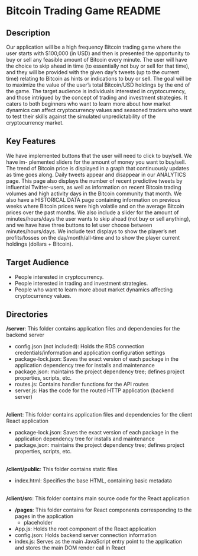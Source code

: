 # Bitcoin Trading Game README
## Description
Our application will be a high frequency Bitcoin trading game where the user starts with $100,000 (in
USD) and then is presented the opportunity to buy or sell any feasible amount of Bitcoin every minute. The user will have
the choice to skip ahead in time (to essentially not buy or sell for that time), and they will be provided with the given
day’s tweets (up to the current time) relating to Bitcoin as hints or indications to buy or sell. The goal will be to maximize
the value of the user’s total Bitcoin/USD holdings by the end of the game. The target audience is individuals interested in
cryptocurrency, and those intrigued by the concept of trading and investment strategies. It caters to both beginners who
want to learn more about how market dynamics can affect cryptocurrency values and seasoned traders who want to test their
skills against the simulated unpredictability of the cryptocurrency market.

## Key Features
We have implemented buttons that the user will need to click to buy/sell. We have im-
plemented sliders for the amount of money you want to buy/sell. The trend of Bitcoin price is displayed in a graph that
continuously updates as time goes along. Daily tweets appear and disappear in our ANALYTICS page. This page also
displays the number of recent predictive tweets by influential Twitter-users, as well as information on recent Bitcoin trading
volumes and high activity days in the Bitcoin community that month. We also have a HISTORICAL DATA page containing
information on previous weeks where Bitcoin prices were high volatile and on the average Bitcoin prices over the past months.
We also include a slider for the amount of minutes/hours/days the user wants to skip ahead (not buy or sell anything), and
we have have three buttons to let user choose between minutes/hours/days. We include text displays to show the player’s
net profits/losses on the day/month/all-time and to show the player current holdings (dollars + Bitcoin).

## Target Audience
- People interested in cryptocurrency.
- People interested in trading and investment strategies.
- People who want to learn more about market dynamics affecting cryptocurrency values.

## Directories
**/server**: This folder contains application files and dependencies for the backend server
- config.json (not included): Holds the RDS connection credentials/information and application configuration settings
- package-lock.json: Saves the exact version of each package in the application dependency tree for installs and maintenance
- package.json: maintains the project dependency tree; defines project properties, scripts, etc.
- routes.js: Contains handler functions for the API routes
- server.js: Has the code for the routed HTTP application (backend server)
<br><br>

**/client**: This folder contains application files and dependencies for the client React application
- package-lock.json: Saves the exact version of each package in the application dependency tree for installs and maintenance
- package.json: maintains the project dependency tree; defines project properties, scripts, etc.
<br><br>

**/client/public**: This folder contains static files
- index.html: Specifies the base HTML, containing basic metadata
<br><br>

**/client/src**: This folder contains main source code for the React application
- **/pages**: This folder contains for React components corresponding to the pages in the application
	- placeholder
- App.js: Holds the root component of the React application
- config.json: Holds backend server connection information
- index.js: Serves as the main JavaScript entry point to the application and stores the main DOM render call in React
